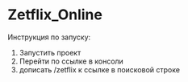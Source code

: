 # Zetflix_Online

Инструкция по запуску:

1. Запустить проект
2. Перейти по ссылке в консоли
3. дописать /zetflix к ссылке в поисковой строке

